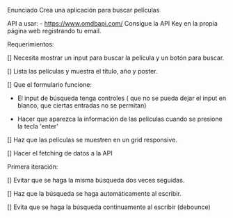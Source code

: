 Enunciado
Crea una aplicación para buscar películas

API a usar: - https://www.omdbapi.com/ Consigue la API Key en la propia página web registrando tu email.

Requerimientos:

[] Necesita mostrar un input para buscar la película y un botón para buscar.

[] Lista las películas y muestra el título, año y poster.

[] Que el formulario funcione:

- El input de búsqueda tenga controles ( que no se pueda dejar el input en blanco, que ciertas entradas no se permitan)

- Hacer que aparezca la información de las películas cuando se presione la tecla 'enter'

[] Haz que las películas se muestren en un grid responsive.

[] Hacer el fetching de datos a la API

Primera iteración:

[] Evitar que se haga la misma búsqueda dos veces seguidas.

[] Haz que la búsqueda se haga automáticamente al escribir.

[] Evita que se haga la búsqueda continuamente al escribir (debounce)
